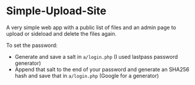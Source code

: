 # Simple-Upload-Site
A very simple web app with a public list of files and an admin page to upload or sideload and delete the files again.

To set the password:
* Generate and save a salt in `a/login.php` (I used lastpass password generator)
* Append that salt to the end of your password and generate an SHA256 hash and save that in `a/login.php` (Google for a generator)
